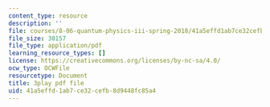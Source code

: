 ```yaml
---
content_type: resource
description: ''
file: courses/8-06-quantum-physics-iii-spring-2018/41a5effd1ab7ce32cefb8d9448fc85a4_3299996.pdf
file_size: 30157
file_type: application/pdf
learning_resource_types: []
license: https://creativecommons.org/licenses/by-nc-sa/4.0/
ocw_type: OCWFile
resourcetype: Document
title: 3play pdf file
uid: 41a5effd-1ab7-ce32-cefb-8d9448fc85a4
---
```

